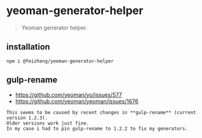 # yeoman-generator-helper
> Yeoman generator helper.

## installation
```shell
npm i @feizheng/yeoman-generator-helper
```

## gulp-rename
- https://github.com/yeoman/yo/issues/577
- https://github.com/yeoman/yeoman/issues/1676

~~~
This seems to be caused by recent changes in **gulp-rename** (current version 1.2.3). 
Older versions work just fine. 
In my case i had to pin gulp-rename to 1.2.2 to fix my generators.
~~~

